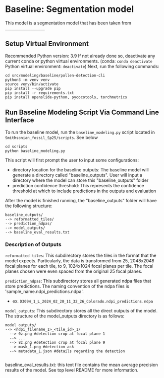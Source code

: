 # Baseline: Segmentation model
This model is a segmentation model that has been taken from ____________________

## Setup Virtual Environment
Recommended Python version: 3.9
If not already done so, deactivate any current conda or python virtual environments. (conda: `conda deactivate` Python virtual environment: `deactivate`)
Next, run the following commands:
```
cd src/modeling/baseline/pollen-detection-cli
python3 -m venv venv
source venv/bin/activate
pip install --upgrade pip
pip install -r requirements.txt
pip install openslide-python, pycocotools, torchmetrics
```

## Run Baseline Modeling Script Via Command Line Interface
To run the baseline model, run the `baseline_modeling.py` script located in `Smithsonian_fossil_Sp25/scripts`. See below
```
cd scripts
python baseline_modeling.py
```
This script will first prompt the user to input some configurations:
- directory location for the baseline outputs: The baseline model will generate a directory called "baseline_outputs". User will input a directory where the model can store this "baseline_outputs" folder
- prediction confidence threshold: This represents the confidence threshold at which to include predictions in the outputs and evaluation

After the model is finished running, the "baseline_outputs" folder will have the following structure:
```
baseline_outputs/
--> reformatted_tiles/
--> prediction_ndpas/
--> model_outputs/
--> baseline_eval_results.txt
```

### Description of Outputs
`reformatted tiles`: This subdirectory stores the tiles in the format that the model expects. Particularly, the data is transformed from 25, 2048x2048 focal planes for each tile, to 9, 1024x1024 focal planes per tile. The focal planes chosen were even spaced from the original 25 focal planes. 

`prediction_ndpas`: This subdirectory stores all generated ndpa files that store predictions. The naming convention of the ndpa files is 'sample_name.ndpi_predictions.ndpa'.
- ex. `D3094_1_L_2024_02_20_11_32_26_Colorado.ndpi_predictions.ndpa`

`model_outputs`: This subdirectory stores all the direct outputs of the model. The structure of the model_outputs directory is as follows:
```
model_outputs/
--> <ndpi_filename_1>_<tile_id>_1/
  --> 0z.png #detection crop at focal plane 1
  --> ...
  --> 8z.png #detection crop at focal plane 9
  --> mask_1.png #detection ask
  --> metadata_1.json #details regarding the detection


```

baseline_eval_results.txt: this text file contains the mean average precision results of the model. See top level README for more information. 




